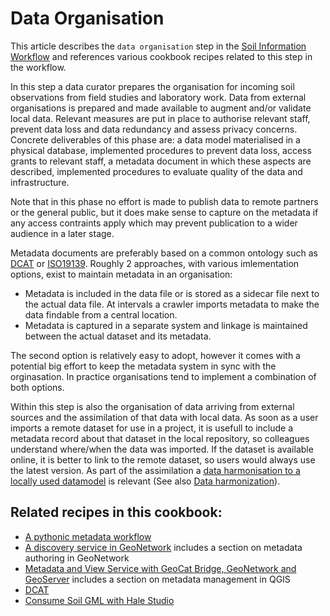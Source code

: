 # Data Organisation

This article describes the `data organisation` step in the [Soil Information Workflow](https://www.isric.org/index.php/utilise/community-practice) and references various cookbook recipes related to this step in the workflow.

In this step a data curator prepares the organisation for incoming soil observations from field studies and laboratory work. Data from external organisations is prepared and made available to augment and/or validate local data. Relevant measures are put in place to authorise relevant staff, prevent data loss and data redundancy and assess privacy concerns. Concrete deliverables of this phase are: a data model materialised in a physical database, implemented procedures to prevent data loss, access grants to relevant staff, a metadata document in which these aspects are described, implemented procedures to evaluate quality of the data and infrastructure. 

Note that in this phase no effort is made to publish data to remote partners or the general public, but it does make sense to capture on the metadata if any access contraints apply which may prevent publication to a wider audience in a later stage.

Metadata documents are preferably based on a common ontology such as [DCAT](tools/dcat.md) or [ISO19139](tools/iso19139.md). Roughly 2 approaches, with various imlementation options, exist to maintain metadata in an organisation:

- Metadata is included in the data file or is stored as a sidecar file next to the actual data file. At intervals a crawler imports metadata to make the data findable from a central location.
- Metadata is captured in a separate system and linkage is maintained between the actual dataset and its metadata.

The second option is relatively easy to adopt, however it comes with a potential big effort to keep the metadata system in sync with the orginasation. In practice organisations tend to implement a combination of both options. 

Within this step is also the organisation of data arriving from external sources and the assimilation of that data with local data.
As soon as a user imports a remote dataset for use in a project, it is usefull to include a metadata record about that dataset in the local repository, so colleagues understand where/when the data was imported. If the dataset is available online, it is better to link to the remote dataset, so users would always use the latest version. As part of the assimilation a [data harmonisation to a locally used datamodel](tools/hale-studio-consume-gml.md) is relevant (See also [Data harmonization](etl.md)).

## Related recipes in this cookbook:

- [A pythonic metadata workflow](tools/pygeometa.md)
- [A discovery service in GeoNetwork](tools/geonetwork.md) includes a section on metadata authoring in GeoNetwork
- [Metadata and View Service with GeoCat Bridge, GeoNetwork and GeoServer](tools/bridge-geoserver-geonetwork.md) includes a section on metadata management in QGIS
- [DCAT](tools/dcat.md)
- [Consume Soil GML with Hale Studio](tools/hale-studio-consume-gml.md)
